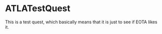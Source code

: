 # ATLATestQuest
This is a test quest, which basically means that it is just to see if EOTA likes it. 

